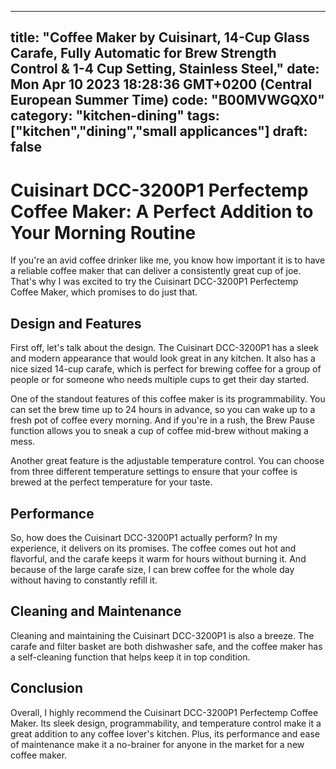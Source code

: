 
---
title: "Coffee Maker by Cuisinart, 14-Cup Glass Carafe, Fully Automatic for Brew Strength Control & 1-4 Cup Setting, Stainless Steel," 
date: Mon Apr 10 2023 18:28:36 GMT+0200 (Central European Summer Time)
code: "B00MVWGQX0"
category: "kitchen-dining"
tags: ["kitchen","dining","small applicances"] 
draft: false
---
    
# Cuisinart DCC-3200P1 Perfectemp Coffee Maker: A Perfect Addition to Your Morning Routine

If you're an avid coffee drinker like me, you know how important it is to have a reliable coffee maker that can deliver a consistently great cup of joe. That's why I was excited to try the Cuisinart DCC-3200P1 Perfectemp Coffee Maker, which promises to do just that.

## Design and Features

First off, let's talk about the design. The Cuisinart DCC-3200P1 has a sleek and modern appearance that would look great in any kitchen. It also has a nice sized 14-cup carafe, which is perfect for brewing coffee for a group of people or for someone who needs multiple cups to get their day started.

One of the standout features of this coffee maker is its programmability. You can set the brew time up to 24 hours in advance, so you can wake up to a fresh pot of coffee every morning. And if you're in a rush, the Brew Pause function allows you to sneak a cup of coffee mid-brew without making a mess.

Another great feature is the adjustable temperature control. You can choose from three different temperature settings to ensure that your coffee is brewed at the perfect temperature for your taste.

## Performance

So, how does the Cuisinart DCC-3200P1 actually perform? In my experience, it delivers on its promises. The coffee comes out hot and flavorful, and the carafe keeps it warm for hours without burning it. And because of the large carafe size, I can brew coffee for the whole day without having to constantly refill it.

## Cleaning and Maintenance

Cleaning and maintaining the Cuisinart DCC-3200P1 is also a breeze. The carafe and filter basket are both dishwasher safe, and the coffee maker has a self-cleaning function that helps keep it in top condition.

## Conclusion

Overall, I highly recommend the Cuisinart DCC-3200P1 Perfectemp Coffee Maker. Its sleek design, programmability, and temperature control make it a great addition to any coffee lover's kitchen. Plus, its performance and ease of maintenance make it a no-brainer for anyone in the market for a new coffee maker.